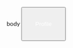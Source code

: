 <!doctype html>
<html>
<head>
<meta name="viewport" content=width=device-width, initial-scale=1">
<style>
.dropbtn {
bacground-color:blue; 
color: white;
padding: 30px;
font-size 16px
border: none ;
}
.dropdown {
position: relative;
display: inline-block;
}
.dropdown-content {
display: none;
position: absolute
background-color:#f1f1f1;
min-width: 160px:
}
.dropdown_content a{
color: black;
padding; 12px 16px;
text-decoration: none:
}
body{
bacground-color: maroon;
}
.dropdown-content a:hover
{background-colo: #ddd;}
.dropdown:hover.dropdown-content{display:block;}
.dropdown:hover .dropdown-content {display: block:}
.dropdown:hover .dropbtn {background-color: #3e8e41}
</style>

</head>
body
<div class="dropdown"

<button class="dropbtn">Profile</button>
<div class="dropdown-content">
<img src="m.jpg" alt="" width="400" height="350">
<html>
<head>
<style>
*{box-sizing:;border-box}
body {font-family:"lato",sans-serif;}

/* Style the tab */
.tab {
float: left;
border:1px solid #ccc;
background-color: #f1f1f1;
widt: 30%
height: 300px;
}
/*style the buttons inside the tab */
.tab button {
display: button;
background-color: inherit;
color:black; 
padding: 22px 16px;
width:100%
border: none;
outline: none;
text-align: left;
cursor: pointer;
font-size: 17px;
}
/*Change background color of buttons on hover */ 
.tab button:hover* {
background-color: #ddd;
}
/* create an active/current"tab button" class*/
.tab button.active {
background-color: #ccc;
}
style the tab content */
.tabcontent {
float: left;
padding: 0px 12px;
border: 1px solid #ccc;
width:70%;
border-left: none;
height 500px;
display: none;}
}
/*clear floats after the tab*/
.clearfix:after {
content:"";
clear:both
display: table:
}
</style>
</head>
<body>
<div class="tab">
<button class="tablinks" onmouseover="openName"(event,'PER')">PERSONAL DATA</Button>
<button class="tablinks"onmouseover=""openName"(event,'EDU')">EDUCATIONAL BACKGROUND</button>
<button class="tablinks"onmouseover="openName"(event'FAM')">FAMILY BACKGROUND</button>
</div>
<div class="PER" class="tabcontent"></>
<h3>jasthel abejo sabiona</h3>
<h3>26</>
<>february 23 1996</>
<>i live in villanueva mis. or<>
<>male<>
<>single<>
<div class="EDU" class="tabcontent"></>
<>VICENTE N. CHAVES MEMORIAL CENTRAL SCHOOL<>
<>VILLANUEVA NATIONAL HIGH SCHOOL<>
<>TAGOLOAN COMMUNITY COLLEGE<>
<div class="FAM" class="tabcontent"></div>
<>complete family<>
<h3>im the oldest of my brother and sister</h3>

</style>
</head>
<body>
<div class="dropdown">
<button class="dropbtn"Travel</button>
<div class="dropdown-content">
  <h2Korea</h2>
<img src="v.jpg" alt="" width="600" height="400">
<h2>TAGAYTAY</h2>
<img src="tagaytay.jpeg" alt=""width="600" height="400"
 <h2>BORACAY</h2>
  <img src="b.jpg" alt="" width="600" height="400">

 </div>
</div>
 <meta nmae="viewport content="width=device-with,
 <style>













































